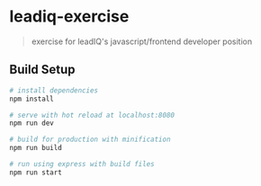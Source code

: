 # leadiq-exercise

> exercise for leadIQ's javascript/frontend developer position

## Build Setup

``` bash
# install dependencies
npm install

# serve with hot reload at localhost:8080
npm run dev

# build for production with minification
npm run build

# run using express with build files
npm run start
```